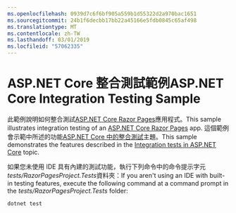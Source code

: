 ```yaml
---
ms.openlocfilehash: 0939d7c6f6bf905a559b1d55322d2a970bac1651
ms.sourcegitcommit: 24b1f6decbb17bb22a45166e5fdb0845c65af498
ms.translationtype: MT
ms.contentlocale: zh-TW
ms.lasthandoff: 03/01/2019
ms.locfileid: "57062335"
---
```

# <a name="aspnet-core-integration-testing-sample"></a><span data-ttu-id="8e731-101">ASP.NET Core 整合測試範例</span><span class="sxs-lookup"><span data-stu-id="8e731-101">ASP.NET Core Integration Testing Sample</span></span>

<span data-ttu-id="8e731-102">此範例說明如何整合測試[ASP.NET Core Razor Pages](https://docs.microsoft.com/aspnet/core/mvc/razor-pages)應用程式。</span><span class="sxs-lookup"><span data-stu-id="8e731-102">This sample illustrates integration testing of an [ASP.NET Core Razor Pages](https://docs.microsoft.com/aspnet/core/mvc/razor-pages) app.</span></span> <span data-ttu-id="8e731-103">這個範例會示範中所述的功能[ASP.NET Core 中的整合測試](https://docs.microsoft.com/aspnet/core/test/integration-tests)主題。</span><span class="sxs-lookup"><span data-stu-id="8e731-103">This sample demonstrates the features described in the [Integration tests in ASP.NET Core](https://docs.microsoft.com/aspnet/core/test/integration-tests) topic.</span></span>

<span data-ttu-id="8e731-104">如果您未使用 IDE 具有內建的測試功能，執行下列命令中的命令提示字元*tests/RazorPagesProject.Tests*資料夾：</span><span class="sxs-lookup"><span data-stu-id="8e731-104">If you aren't using an IDE with built-in testing features, execute the following command at a command prompt in the *tests/RazorPagesProject.Tests* folder:</span></span>

```console
dotnet test
```
